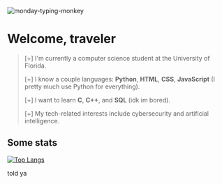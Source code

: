 ![monday-typing-monkey](https://github.com/helloimsanti/helloimsanti/assets/80968125/7b797c0c-d560-4add-b87d-4413aa1119cc)

# Welcome, traveler

> [+] I'm currently a computer science student at the University of Florida.
>
> [+] I know a couple languages: **Python**, **HTML**, **CSS**, **JavaScript** (I pretty much use Python for everything).
>
> [+] I want to learn **C**, **C++**, and **SQL** (idk im bored).
>
> [+] My tech-related interests include cybersecurity and artificial intelligence.

## Some stats
[![Top Langs](https://github-readme-stats.vercel.app/api/top-langs/?username=helloimsanti&layout=compact&theme=default)](https://github.com/helloimsanti/github-readme-stats)

told ya
